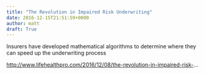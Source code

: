 ```yaml
---
title: "The Revolution in Impaired Risk Underwriting"
date: 2016-12-15T21:51:59+0000
author: matt
draft: True
---
```

Insurers have developed mathematical algorithms to determine where they can speed up the underwriting process

http://www.lifehealthpro.com/2016/12/08/the-revolution-in-impaired-risk-...
